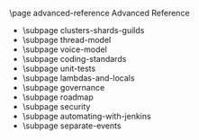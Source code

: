 \page advanced-reference Advanced Reference

* \subpage clusters-shards-guilds
* \subpage thread-model
* \subpage voice-model
* \subpage coding-standards
* \subpage unit-tests
* \subpage lambdas-and-locals
* \subpage governance
* \subpage roadmap
* \subpage security
* \subpage automating-with-jenkins
* \subpage separate-events
